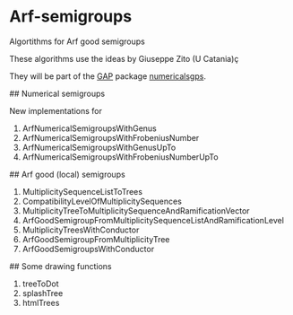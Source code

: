 # Arf-semigroups

Algortithms for Arf good semigroups

These algorithms use the ideas by Giuseppe Zito (U Catania)ç

They will be part of the [GAP](http://www.gap-system.org) package [numericalsgps](http://www.gap-system.org/Packages/numericalsgps.html).

## Numerical semigroups

New implementations for

1. ArfNumericalSemigroupsWithGenus  
1. ArfNumericalSemigroupsWithFrobeniusNumber
1. ArfNumericalSemigroupsWithGenusUpTo
1. ArfNumericalSemigroupsWithFrobeniusNumberUpTo


## Arf good (local) semigroups

1. MultiplicitySequenceListToTrees
1. CompatibilityLevelOfMultiplicitySequences
1. MultiplicityTreeToMultiplicitySequenceAndRamificationVector
1. ArfGoodSemigroupFromMultiplicitySequenceListAndRamificationLevel
1. MultiplicityTreesWithConductor
1. ArfGoodSemigroupFromMultiplicityTree
1. ArfGoodSemigroupsWithConductor

## Some drawing functions

1. treeToDot
1. splashTree
1. htmlTrees
